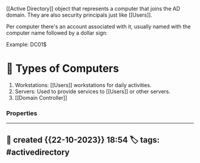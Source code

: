 [[Active Directory]] object that represents a computer that joins the AD domain. They are also security principals just like [[Users]]. 

Per computer there's an account associated with it, usually named with the computer name followed by a dollar sign:

Example: DC01$

# 📔 Types of Computers

1) Workstations: [[Users]] workstations for daily activities.
2) Servers: Used to provide services to [[Users]] or other servers.
3) [[Domain Controller]]

### Properties
---
📆 created   {{22-10-2023}} 18:54
🏷️ tags: #activedirectory
---

